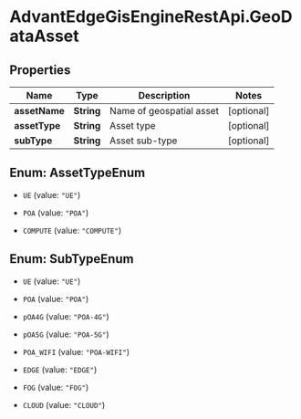 # AdvantEdgeGisEngineRestApi.GeoDataAsset

## Properties
Name | Type | Description | Notes
------------ | ------------- | ------------- | -------------
**assetName** | **String** | Name of geospatial asset | [optional] 
**assetType** | **String** | Asset type | [optional] 
**subType** | **String** | Asset sub-type | [optional] 


<a name="AssetTypeEnum"></a>
## Enum: AssetTypeEnum


* `UE` (value: `"UE"`)

* `POA` (value: `"POA"`)

* `COMPUTE` (value: `"COMPUTE"`)




<a name="SubTypeEnum"></a>
## Enum: SubTypeEnum


* `UE` (value: `"UE"`)

* `POA` (value: `"POA"`)

* `pOA4G` (value: `"POA-4G"`)

* `pOA5G` (value: `"POA-5G"`)

* `POA_WIFI` (value: `"POA-WIFI"`)

* `EDGE` (value: `"EDGE"`)

* `FOG` (value: `"FOG"`)

* `CLOUD` (value: `"CLOUD"`)




